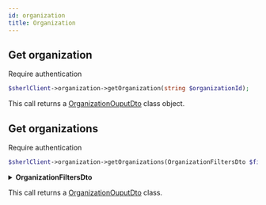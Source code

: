 ```yaml
---
id: organization
title: Organization
---
```


## Get organization

<span class="badge badge--warning">Require authentication</span>

```php
$sherlClient->organization->getOrganization(string $organizationId);
```

This call returns a [OrganizationOuputDto](organization-types#organizationouputdto) class object.

## Get organizations

<span class="badge badge--warning">Require authentication</span>

```php
$sherlClient->organization->getOrganizations(OrganizationFiltersDto $filters);
```

<details>
<summary><b>OrganizationFiltersDto</b></summary>

| Field               | Type             | Required | Description                        |
| :------------------ | :--------------- | :------: | ---------------------------------- |
| **id**              | `string`         |   :x:    | Unique identifier filter           |
| **slug**            | `string`         |   :x:    | Slug to identify the entity filter |
| **sponsorshipCode** | `string`         |   :x:    | Sponsorship code filter            |
| **ids**             | `array`          |   :x:    | Array of identifiers filter        |
| **q**               | `string`         |   :x:    | Search term filter                 |
| **legalName**       | `string`         |   :x:    | Legal name filter                  |
| **location**        | `PlaceOutputDto` |   :x:    | Location filter                    |
| **latitude**        | `number`         |   :x:    | Geographic latitude filer          |
| **longitude**       | `number`         |   :x:    | Geographic longitude filter        |
| **uri**             | `string`         |   :x:    | URI filter                         |
| **distance**        | `string`         |   :x:    | Distance filter                    |
| **types**           | `string[]`       |   :x:    | Types filter                       |
| **serviceTypes**    | `string[]`       |   :x:    | Service types filter               |
| **enabled**         | `string`         |   :x:    | Enabled filter                     |
| **isPublic**        | `boolean`        |   :x:    | Is public filter                   |
| **categoryUri**     | `string`         |   :x:    | Category URI filter                |
| **productUri**      | `string`         |   :x:    | Product URI filter                 |
| **productName**     | `string`         |   :x:    | Product name filter                |
| **deliveryQuery**   | `string`         |   :x:    | Delivery query filter              |
| **day**             | `string`         |   :x:    | Day filter                         |
| **hour**            | `string`         |   :x:    | Hour filter                        |
| **isRoaming**       | `string`         |   :x:    | Is roaming filter                  |
| **facetted**        | `string`         |   :x:    | Facetted filter                    |
| **analytics**       | `string`         |   :x:    | Analytics filer                    |
| **opinion**         | `string[]`       |   :x:    | Opinion filter                     |
| **price**           | `string[]`       |   :x:    | Price filter                       |
| **category**        | `string[]`       |   :x:    | Category filter                    |
| **subCategory**     | `string[]`       |   :x:    | Sub-category filter                |
| **noBind**          | `boolean`        |   :x:    | No binding filter                  |
| **sort**            | `array`          |   :x:    | Sorting filter                     |

</details>

This call returns a [OrganizationOuputDto](organization-types#organizationoutputdto) class.

